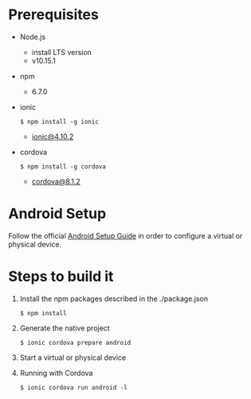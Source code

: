 
# Prerequisites

* Node.js
    - install LTS version
    - v10.15.1

* npm
    - 6.7.0

* ionic
    ```
    $ npm install -g ionic
    ```
    - ionic@4.10.2

* cordova
    ```
    $ npm install -g cordova
    ```
    - cordova@8.1.2


# Android Setup
Follow the official  [Android Setup Guide](https://ionicframework.com/docs/installation/android) in order to configure a virtual or physical device.

# Steps to build it

1. Install the npm packages described in the ./package.json

    ```
    $ npm install
    ```

2. Generate the native project

    ```
    $ ionic cordova prepare android
    ```

3. Start a virtual or physical device

4. Running with Cordova
    ```
    $ ionic cordova run android -l
    ```






